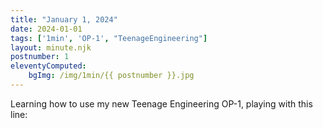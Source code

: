 ```yaml
---
title: "January 1, 2024"
date: 2024-01-01
tags: ['1min', 'OP-1', "TeenageEngineering"]
layout: minute.njk
postnumber: 1
eleventyComputed:
    bgImg: /img/1min/{{ postnumber }}.jpg
---
```



Learning how to use my new Teenage Engineering OP-1, playing with this line:




